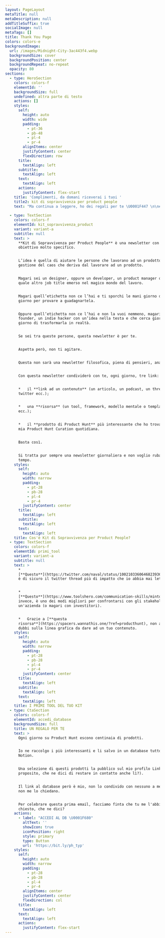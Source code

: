 ```yaml
---
layout: PageLayout
metaTitle: null
metaDescription: null
addTitleSuffix: true
socialImage: null
metaTags: []
title: Thank You Page
colors: colors-e
backgroundImage:
  url: /images/Midnight-City-3ac443f4.webp
  backgroundSize: cover
  backgroundPosition: center
  backgroundRepeat: no-repeat
  opacity: 80
sections:
  - type: HeroSection
    colors: colors-f
    elementId: ''
    backgroundSize: full
    undefined: altra parte di testo
    actions: []
    styles:
      self:
        height: auto
        width: wide
        padding:
          - pt-36
          - pb-48
          - pl-4
          - pr-4
        alignItems: center
        justifyContent: center
        flexDirection: row
      title:
        textAlign: left
      subtitle:
        textAlign: left
      text:
        textAlign: left
      actions:
        justifyContent: flex-start
    title: 'Complimenti, da domani riceverai i tuoi '
    title2: kit di sopravvivenza per product people
    text: "Ma continua a leggere, ho dei regali per te \U0001F447 \n\n### TL:DR\n\n*   [**Cos'è il Kit di Sopravvivenza per Product Peopple?**](https://www.danieledamico.tech/thank-you-newsletter/#kit_sopravvivenza_product)\n\n*   [**I primi tool del tuo kit**](https://www.danieledamico.tech/thank-you-newsletter/#primi_tool)\n\n*   [**Ho un regalo per te!**](https://www.danieledamico.tech/thank-you-newsletter/#accedi_database)\n\n"
    
  - type: TextSection
    colors: colors-f
    elementId: kit_sopravvivenza_product
    variant: variant-a
    subtitle: null
    text: >
      **Kit di Sopravvivenza per Product People** è una newsletter con un
      obiettivo molto specifico.


      L’idea è quella di aiutare le persone che lavorano ad un prodotto nella
      gestione del caos che deriva dal lavorare ad un prodotto.


      Magari sei un designer, oppure un developer, un product manager o chissà
      quale altro job title emerso nel magico mondo del lavoro.


      Magari quell’etichetta non ce l’hai e ti sporchi le mani giorno dopo
      giorno per provare a guadagnartela.


      Oppure quell’etichetta non ce l’hai e non la vuoi nemmeno, magari sei un
      founder, un indie hacker con un’idea nella testa e che cerca giorno dopo
      giorno di trasformarla in realtà.


      Se sei tra queste persone, questa newsletter è per te.


      Aspetta però, non ti agitare.


      Questa non sarà una newsletter filosofica, piena di pensieri, analisi ecc.


      Con questa newsletter condividerò con te, ogni giorno, tre link:


      *   il **link ad un contenuto** (un articolo, un podcast, un thread su
      twitter ecc.);


      *   una **risorsa** (un tool, framework, modello mentale o template Notion
      ecc.);


      *   il **prodotto di Product Hunt** più interessante che ho trovato nella
      mia Product Hunt Curation quotidiana.


      Basta così.


      Si tratta pur sempre una newsletter giornaliera e non voglio rubarti altro
      tempo.
    styles:
      self:
        height: auto
        width: narrow
        padding:
          - pt-28
          - pb-28
          - pl-4
          - pr-4
        justifyContent: center
      title:
        textAlign: left
      subtitle:
        textAlign: left
      text:
        textAlign: left
    title: Cos'è Kit di Sopravvivenza per Product People?
  - type: TextSection
    colors: colors-f
    elementId: primi_tool
    variant: variant-a
    subtitle: null
    text: >
      *  
      [**Questo**](https://twitter.com/naval/status/1002103360646823936?lang=it)
      è di sicuro il twitter thread più di impatto che io abbia mai letto.


      *  
      [**Questo**](https://www.toolshero.com/communication-skills/minto-pyramid-principle/),
      invece, è uno dei modi migliori per confrontarsi con gli stakeholder di
      un'azienda (o magari con investitori).


      *   Grazie a [**questa
      risorsa**](https://spacers.wannathis.one/?ref=producthunt), non avrai più
      dubbi sulla linea grafica da dare ad un tuo contenuto.
    styles:
      self:
        height: auto
        width: narrow
        padding:
          - pt-28
          - pb-28
          - pl-4
          - pr-4
        justifyContent: center
      title:
        textAlign: left
      subtitle:
        textAlign: left
      text:
        textAlign: left
    title: I PRIMI TOOL DEL TUO KIT
  - type: CtaSection
    colors: colors-f
    elementId: accedi_database
    backgroundSize: full
    title: UN REGALO PER TE
    text: >
      Ogni giorno su Product Hunt escono centinaia di prodotti.


      Io ne raccolgo i più interessanti e li salvo in un database tutto mio su
      Notion.


      Una selezione di questi prodotti la pubblico sul mio profilo Linkedin (a
      proposito, che ne dici di restare in contatto anche lì?).


      Il link al database però è mio, non lo condivido con nessuno a meno che
      non me lo chiedano.


      Per celebrare questa prima email, facciamo finta che tu me l'abbia
      chiesto, che ne dici?
    actions:
      - label: "ACCEDI AL DB \U0001F680"
        altText: ''
        showIcon: true
        iconPosition: right
        style: primary
        type: Button
        url: 'https://bit.ly/ph_typ'
    styles:
      self:
        height: auto
        width: narrow
        padding:
          - pt-28
          - pb-28
          - pl-4
          - pr-4
        alignItems: center
        justifyContent: center
        flexDirection: col
      title:
        textAlign: left
      text:
        textAlign: left
      actions:
        justifyContent: flex-start
---
```

